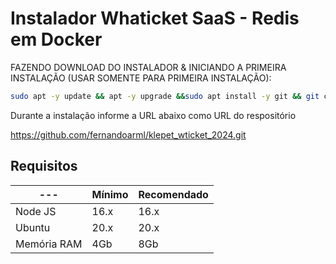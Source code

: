 # Instalador Whaticket SaaS - Redis em Docker

FAZENDO DOWNLOAD DO INSTALADOR & INICIANDO A PRIMEIRA INSTALAÇÃO (USAR SOMENTE PARA PRIMEIRA INSTALAÇÃO):

```bash
sudo apt -y update && apt -y upgrade &&sudo apt install -y git && git clone https://github.com/fernandoarml/klepet_wticket_2024_instalador.git instalador && sudo chmod -R 777 instalador  && cd instalador  && sudo ./install_primaria
```

Durante a instalação informe a URL abaixo como URL do respositório

https://github.com/fernandoarml/klepet_wticket_2024.git

## Requisitos

| --- | Mínimo | Recomendado |
| --- | --- | --- |
| Node JS | 16.x | 16.x |
| Ubuntu | 20.x | 20.x |
| Memória RAM | 4Gb | 8Gb |  

